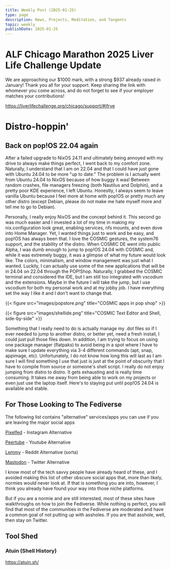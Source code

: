 ```yaml
---
title: Weekly Post (2025-01-25)
type: page
description: News, Projects, Meditation, and Tangents
topic: weekly
publishDate: 2025-01-25
---
```

# ALF Chicago Marathon 2025 Liver Life Challenge Update

We are approaching our $1000 mark, with a strong $937 already raised in January! Thank you all for your support. Keep sharing the link with whomever you come across, and do not forget to see if your employer matches your contributions!

https://liverlifechallenge.org/chicago/support/#jfrye

# Distro-hoppin'

## Back on pop!OS 22.04 again

After a failed upgrade to NixOS 24.11 and ultimately being annoyed with my drive to always make things perfect, I went back to my comfort zone. Naturally, I understand that I am on 22.04 and that I could have just gone with Ubuntu 24.04 to be more "up to date." The problem is I actually went from Ubuntu 24.04 to NixOS because of how buggy it was! Between random crashes, file managers freezing (both Nautilus and Dolphin), and a pretty poor KDE experience, I left Ubuntu. Honestly, I always seem to leave vanilla Ubuntu because I feel more at home with pop!OS or pretty much any other distro (except Debian, please do not make me hate myself more and tell me to go to Debian).

Personally, I really enjoy NixOS and the concept behind it. This second go was much easier and I invested a lot of my time in making my nix.configuration look great, enabling services, nfs mounts, and even dove into Home Manager. Yet, I wanted things just to work and be easy, and pop!OS has always been that. I love the COSMIC gestures, the system76 support, and the stability of the distro. When COSMIC DE went into public Alpha, I was dumb enough to jump to pop!OS 24.04 with COSMIC and, while it was extremely buggy, it was a glimpse of what my future would look like. The colors, minimalism, and window management was just what I wanted. Luckily, I can actually use some of the new applications that will be in 24.04 on 22.04 through the POP!Shop. Naturally, I grabbed the COSMIC terminal and considered the IDE, but I am still too integrated with vscodium and the extensions. Maybe in the future I will take the jump, but I use vscodium for both my personal work and at my jobby job. I have everything set the way I like it and I don't want to change that.


{{< figure src="images/popstore.png" title="COSMIC apps in pop shop" >}}

{{< figure src="images/shellide.png" title="COSMIC Text Editor and Shell, side-by-side" >}}


Something that I really need to do is actually manage my .dot files so if I ever needed to jump to another distro, or better yet, need a fresh install, I could just pull those files down. In addition, I am trying to focus on using one package manager (flatpaks) to avoid being in a spot where I have to make sure I update everything via 3-4 different commands (apt, snap, appimage, etc). Unfortunately, I do not know how long this will last as I am sure I will find something I use that just is just at the point of obscurity that I have to compile from source or someone's shell script. I really do not enjoy jumping from distro to distro. It gets exhausting and is really time consuming. It takes me away from being able to work on my projects or even just use the laptop itself. Here's to staying put until pop!OS 24.04 is available and stable.

## For Those Looking to The Fediverse

The following list contains "alternative" services/apps you can use if you are leaving the major social apps

[Pixelfed](https://pixelfed.org/) - Instagram Alternative

[Peertube](https://joinpeertube.org/) - Youtube Alternative

[Lemmy](https://join-lemmy.org/) - Reddit Alternative (sorta)

[Mastodon](https://joinmastodon.org/) - Twitter Alternative

I know most of the tech savvy people have already heard of these, and I avoided making this list of other obscure social apps that, more than likely, normies would never look at. If that is something you are into, however, I think you already have found your way into those niche platforms.

But if you are a normie and are still interested, most of these sites have walkthroughs on how to join the Fediverse. While nothing is perfect, you will find that most of the communities in the Fediverse are moderated and have a common goal of not putting up with assholes. If you are that asshole, well, then stay on Twitter.


## Tool Shed

### Atuin (Shell History)
https://atuin.sh/

